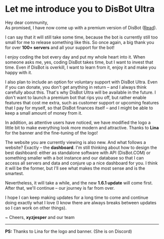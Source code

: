 # Let me introduce you to DisBot Ultra

Hey dear community,  
As promised, I have now come up with a premium version of DisBot ([Read](https://discord.com/channels/1084507523492626522/1163770374488592455/1291502042019397653)).

I can say that it will still take some time, because the bot is currently still too small for me to release something like this. So once again, a big thank you for over **100+ servers** and all your support for the bot!

I enjoy coding the bot every day and put my whole heart into it. When someone asks me, yes, coding DisBot takes time, but I want to invest that time. Even if DisBot is overkill, I want to learn from it, enjoy it and make you happy with it.

I also plan to include an option for voluntary support with DisBot Ultra. Even if you can donate, you don't get anything in return – and I always think carefully about this. That's why DisBot Ultra will be available in the future. I don't want to launch a premium bot that rips you off, but rather enable features that cost me extra, such as customer support or upcoming features that I pay for myself, so that DisBot finances itself – and I might be able to keep a small amount of money from it.

In addition, as attentive users have noticed, we have modified the logo a little bit to make everything look more modern and attractive. Thanks to **Lina** for the banner and the fine-tuning of the logo!

The website you are currently viewing is also new. And what follows a website? Exactly – the **dashboard**. I'm still thinking about how to design the best dashboard: either as standalone software with API (DisBot.COM) or something smaller with a bot instance and our database so that I can access all servers and data and conjure up a nice dashboard for you. I think it will be the former, but I'll see what makes the most sense and is the smartest.

Nevertheless, it will take a while, and the new **1.6.1 update** will come first. After that, we'll continue – our journey is far from over.

I hope I can keep making updates for a long time to come and continue doing exactly what I love (I know there are always breaks between updates so I can work on other things).

~ Cheers, **xyzjesper** and our team

---

**PS:** Thanks to Lina for the logo and banner. (She is on Discord)
